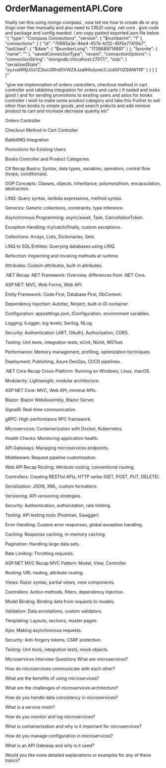 # OrderManagementAPI.Core
finally ran this using mongo compass , now tell me how to create db or any thign over ther manually and also need to CRUD using .net core . give code and package and config needed. i am copy pasted exported json file below "{ "type": "Compass Connections", "version": { "$numberInt": "1" }, "connections": [ { "id": "70685a3e-94e4-457b-bf32-45f5e77410b7", "lastUsed": { "$date": { "$numberLong": "1738689714881" } }, "favorite": { "name": "" }, "savedConnectionType": "recent", "connectionOptions": { "connectionString": "mongodb://localhost:27017/", "oidc": { "serializedState": "eyJvaWRjUGx1Z2luU3RhdGVWZXJzaW9uIjowLCJzdGF0ZSI6W119" } } } ] }"

"give me implemnation of orders controllers, checkout method in cart controller and rabbitmq integration for orders and carts ( if neded and looks good ) and for sending promotions to exsiting users and aslos for books controller i wish to make some product category and take this fruther to sell other than books to simple goods ,and search prdocts and add remove product to cart and increase decrease quantiy etc"

Orders Controller

Checkout Method in Cart Controller

RabbitMQ Integration

Promotions for Existing Users

Books Controller and Product Categories

C# Recap
Basics: Syntax, data types, variables, operators, control flow (loops, conditionals).

OOP Concepts: Classes, objects, inheritance, polymorphism, encapsulation, abstraction.

LINQ: Query syntax, lambda expressions, method syntax.

Generics: Generic collections, constraints, type inference.

Asynchronous Programming: async/await, Task, CancellationToken.

Exception Handling: try/catch/finally, custom exceptions.

Collections: Arrays, Lists, Dictionaries, Sets.

LINQ to SQL/Entities: Querying databases using LINQ.

Reflection: Inspecting and invoking methods at runtime.

Attributes: Custom attributes, built-in attributes.

.NET Recap
.NET Framework: Overview, differences from .NET Core.

ASP.NET: MVC, Web Forms, Web API.

Entity Framework: Code First, Database First, DbContext.

Dependency Injection: Autofac, Ninject, built-in DI container.

Configuration: appsettings.json, IConfiguration, environment variables.

Logging: ILogger, log levels, Serilog, NLog.

Security: Authentication (JWT, OAuth), Authorization, CORS.

Testing: Unit tests, integration tests, xUnit, NUnit, MSTest.

Performance: Memory management, profiling, optimization techniques.

Deployment: Publishing, Azure DevOps, CI/CD pipelines.

.NET Core Recap
Cross-Platform: Running on Windows, Linux, macOS.

Modularity: Lightweight, modular architecture.

ASP.NET Core: MVC, Web API, minimal APIs.

Blazor: Blazor WebAssembly, Blazor Server.

SignalR: Real-time communication.

gRPC: High-performance RPC framework.

Microservices: Containerization with Docker, Kubernetes.

Health Checks: Monitoring application health.

API Gateways: Managing microservices endpoints.

Middleware: Request pipeline customization.

Web API Recap
Routing: Attribute routing, conventional routing.

Controllers: Creating RESTful APIs, HTTP verbs (GET, POST, PUT, DELETE).

Serialization: JSON, XML, custom formatters.

Versioning: API versioning strategies.

Security: Authentication, authorization, rate limiting.

Testing: API testing tools (Postman, Swagger).

Error Handling: Custom error responses, global exception handling.

Caching: Response caching, in-memory caching.

Pagination: Handling large data sets.

Rate Limiting: Throttling requests.

ASP.NET MVC Recap
MVC Pattern: Model, View, Controller.

Routing: URL routing, attribute routing.

Views: Razor syntax, partial views, view components.

Controllers: Action methods, filters, dependency injection.

Model Binding: Binding data from requests to models.

Validation: Data annotations, custom validators.

Templating: Layouts, sections, master pages.

Ajax: Making asynchronous requests.

Security: Anti-forgery tokens, CSRF protection.

Testing: Unit tests, integration tests, mock objects.

Microservices Interview Questions
What are microservices?

How do microservices communicate with each other?

What are the benefits of using microservices?

What are the challenges of microservices architecture?

How do you handle data consistency in microservices?

What is a service mesh?

How do you monitor and log microservices?

What is containerization and why is it important for microservices?

How do you manage configuration in microservices?

What is an API Gateway and why is it used?

Would you like more detailed explanations or examples for any of these topics?